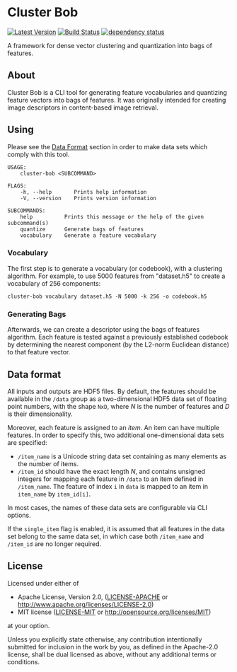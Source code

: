 # Cluster Bob
[![Latest Version](https://img.shields.io/crates/v/cluster-bob.svg)](https://crates.io/crates/cluster-bob) [![Build Status](https://travis-ci.org/Enet4/cluster-bob.svg?branch=master)](https://travis-ci.org/Enet4/cluster-bob) [![dependency status](https://deps.rs/repo/github/Enet4/cluster-bob/status.svg)](https://deps.rs/repo/github/Enet4/cluster-bob)

A framework for dense vector clustering and quantization into bags of features.

## About

Cluster Bob is a CLI tool for generating feature vocabularies and quantizing feature vectors into bags of features. It was originally intended for creating image descriptors in content-based image retrieval.

## Using

Please see the [Data Format](#input-data-format) section in order to make data sets which comply with this tool.

```
USAGE:
    cluster-bob <SUBCOMMAND>

FLAGS:
    -h, --help       Prints help information
    -V, --version    Prints version information

SUBCOMMANDS:
    help          Prints this message or the help of the given subcommand(s)
    quantize      Generate bags of features
    vocabulary    Generate a feature vocabulary
```

### Vocabulary

The first step is to generate a vocabulary (or codebook), with a clustering algorithm. For example, to use 5000 features from "dataset.h5" to create a vocabulary of 256 components:

```
cluster-bob vocabulary dataset.h5 -N 5000 -k 256 -o codebook.h5
```

### Generating Bags

Afterwards, we can create a descriptor using the bags of features algorithm. Each feature is tested against a previously established codebook by determining the nearest component (by the L2-norm Euclidean distance) to that feature vector.

## Data format

All inputs and outputs are HDF5 files. By default, the features should be available in the `/data` group as a two-dimensional HDF5 data set of floating point numbers, with the shape `NxD`, where _N_ is the number of features and _D_ is their dimensionality.

Moreover, each feature is assigned to an _item_. An item can have multiple features. In order to specify this, two additional one-dimensional data sets are specified:

- `/item_name` is a Unicode string data set containing as many elements as the number of items.
- `/item_id` should have the exact length _N_, and contains unsigned integers for mapping each feature in `/data` to an item defined in `/item_name`. The feature of index `i` in `data` is mapped to an item in `item_name` by `item_id[i]`.

In most cases, the names of these data sets are configurable via CLI options.

If the `single_item` flag is enabled, it is assumed that all features in the data set belong to the same data set, in which case both `/item_name` and `/item_id` are no longer required.

## License

Licensed under either of

* Apache License, Version 2.0, ([LICENSE-APACHE](LICENSE-APACHE) or <http://www.apache.org/licenses/LICENSE-2.0>)
* MIT license ([LICENSE-MIT](LICENSE-MIT) or <http://opensource.org/licenses/MIT>)

at your option.

Unless you explicitly state otherwise, any contribution intentionally submitted
for inclusion in the work by you, as defined in the Apache-2.0 license, shall be dual licensed as above, without any
additional terms or conditions.

